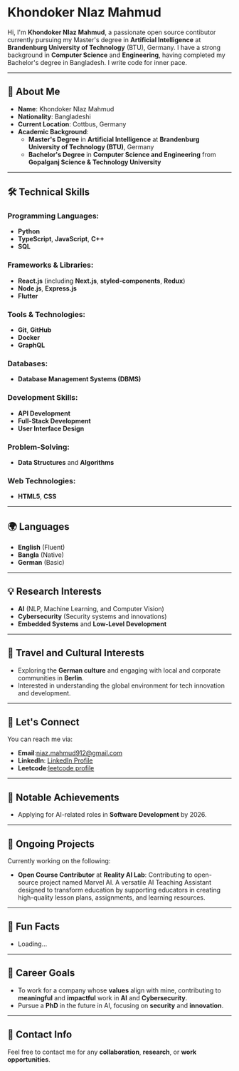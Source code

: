 # Khondoker NIaz Mahmud

Hi, I'm **Khondoker NIaz Mahmud**, a passionate open source contibutor currently pursuing my Master's degree in **Artificial Intelligence** at **Brandenburg University of Technology** (BTU), Germany. I have a strong background in **Computer Science** and **Engineering**, having completed my Bachelor's degree in Bangladesh. I write code for inner pace.

---

## 🚀 About Me

- **Name**: Khondoker NIaz Mahmud
- **Nationality**: Bangladeshi
- **Current Location**: Cottbus, Germany
- **Academic Background**:
  - **Master's Degree** in **Artificial Intelligence** at **Brandenburg University of Technology (BTU)**, Germany
  - **Bachelor's Degree** in **Computer Science and Engineering** from **Gopalganj Science & Technology University**

---

## 🛠️ Technical Skills

### Programming Languages:
- **Python**
- **TypeScript**, **JavaScript**, **C++**
- **SQL**

### Frameworks & Libraries:
- **React.js** (including **Next.js**, **styled-components**, **Redux**)
- **Node.js**, **Express.js**
- **Flutter**

### Tools & Technologies:
- **Git**, **GitHub**
- **Docker**
- **GraphQL**

### Databases:
- **Database Management Systems (DBMS)**

### Development Skills:
- **API Development**
- **Full-Stack Development**
- **User Interface Design**

### Problem-Solving:
- **Data Structures** and **Algorithms**

### Web Technologies:
- **HTML5**, **CSS**



---

## 🌍 Languages

- **English** (Fluent)
- **Bangla** (Native)
- **German** (Basic)

---

## 💡 Research Interests

- **AI** (NLP, Machine Learning, and Computer Vision)
- **Cybersecurity** (Security systems and innovations)
- **Embedded Systems** and **Low-Level Development**

---

## 🧳 Travel and Cultural Interests

- Exploring the **German culture** and engaging with local and corporate communities in **Berlin**.
- Interested in understanding the global environment for tech innovation and development.

---

## 💬 Let's Connect

You can reach me via:
- **Email**:niaz.mahmud912@gmail.com
- **LinkedIn**: [LinkedIn Profile]() 
- **Leetcode**:[leetcode profile]() 
---

## 🌟 Notable Achievements


- Applying for AI-related roles in **Software Development** by 2026.
  
---

## 📝 Ongoing Projects

Currently working on the following:
- **Open Course Contributor** at **Reality AI Lab**: Contributing to open-source project named Marvel AI. A versatile AI Teaching Assistant designed to transform education by supporting educators in creating high-quality lesson plans, assignments, and learning resources.

---

## 📌 Fun Facts

- Loading...

---

## 🏅 Career Goals

- To work for a company whose **values** align with mine, contributing to **meaningful** and **impactful** work in **AI** and **Cybersecurity**.
- Pursue a **PhD** in the future in AI, focusing on **security** and **innovation**.

---

## 📍 Contact Info

Feel free to contact me for any **collaboration**, **research**, or **work opportunities**.
